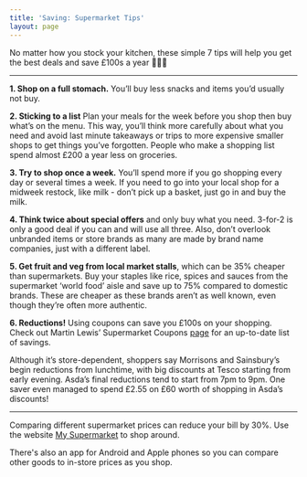 ```yaml
---
title: 'Saving: Supermarket Tips'
layout: page
---
```


No matter how you stock your kitchen, these simple 7 tips will help you get the best deals and save £100s a year 🥕🍅🛒

---

**1. Shop on a full stomach.** You’ll buy less snacks and items you’d usually not buy.

**2. Sticking to a list** Plan your meals for the week before you shop then buy what’s on the menu. This way, you’ll think more carefully about what you need and avoid last minute takeaways or trips to more expensive smaller shops to get things you’ve forgotten. People who make a shopping list spend almost £200 a year less on groceries.

**3. Try to shop once a week.** You’ll spend more if you go shopping every day or several times a week. If you need to go into your local shop for a midweek restock, like milk - don’t pick up a basket, just go in and buy the milk.

**4. Think twice about special offers** and only buy what you need. 3-for-2 is only a good deal if you can and will use all three. Also, don’t overlook unbranded items or store brands as many are made by brand name companies, just with a different label.

**5. Get fruit and veg from local market stalls**, which can be 35% cheaper than supermarkets. Buy your staples like rice, spices and sauces from the supermarket ‘world food’ aisle and save up to 75% compared to domestic brands. These are cheaper as these brands aren’t as well known, even though they’re often more authentic.

**6. Reductions!** Using coupons can save you £100s on your shopping. Check out Martin Lewis’ Supermarket Coupons [page](https://www.moneysavingexpert.com/deals/supermarket-coupons/) for an up-to-date list of savings. 

Although it’s store-dependent, shoppers say Morrisons and Sainsbury’s begin reductions from lunchtime, with big discounts at Tesco starting from early evening. Asda’s final reductions tend to start from 7pm to 9pm. One saver even managed to spend £2.55 on £60 worth of shopping in Asda’s discounts!

---

Comparing different supermarket prices can reduce your bill by 30%. Use the website [My Supermarket](http://www.mysupermarket.co.uk/) to shop around. 

There's also an app for Android and Apple phones so you can compare other goods to in-store prices as you shop.